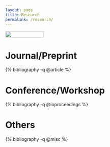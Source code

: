 ```yaml
---
layout: page
title: Research
permalink: /research/
---
```


[<img src="https://scholar.google.com/intl/en/scholar/images/1x/scholar_logo_64dp.png" width="120" height="20"/> ](https://scholar.google.com/citations?user=vIhouUAAAAAJ&hl=en)
# Journal/Preprint

{% bibliography  -q @article %}

# Conference/Workshop

{% bibliography  -q @inproceedings %}

# Others

{% bibliography  -q @misc %}